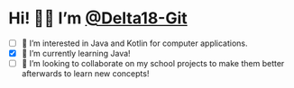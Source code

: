 # **Hi! 👋🏻 I’m [@Delta18-Git](https://github.com/Delta18-Git)**

- [ ] 👀 I’m interested in Java and Kotlin for computer applications.
- [x] 🌱 I’m currently learning Java!
- [ ] 💞️ I’m looking to collaborate on my school projects to make them better afterwards to learn new concepts!
<!-- 📫 How to reach me: PENDING --->

<!---
Delta18-Git/Delta18-Git is a ✨ special ✨ repository because its `README.md` (this file) appears on your GitHub profile.
You can click the Preview link to take a look at your changes.
--->
